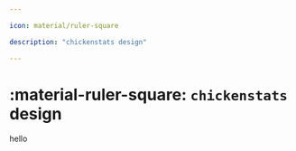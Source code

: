 ```yaml
---

icon: material/ruler-square

description: "chickenstats design"

---
```


# :material-ruler-square: **`chickenstats` design**

hello
